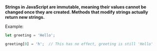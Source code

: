 **Strings in JavaScript are immutable, meaning their values cannot be changed once they are created. Methods that modify strings actually return new strings.**

Example:
```javascript
let greeting = 'Hello';

greeting[0] = 'h';  // This has no effect, greeting is still 'Hello'

